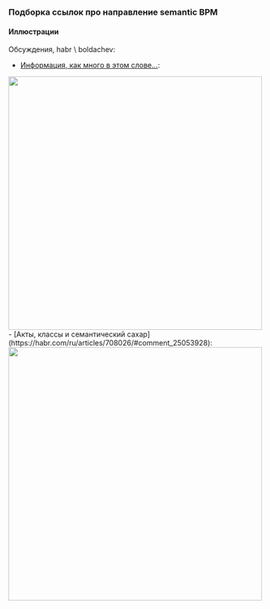 ### Подборка ссылок про направление semantic BPM 
#### Иллюстрации
Обсуждения, habr \ boldachev:
- [Информация, как много в этом слове…](https://habr.com/ru/articles/713376/#comment_25205654): 
<img src="https://habrastorage.org/getpro/habr/upload_files/be5/d18/761/be5d18761cda6b1df57c678963b61fc1.png" width="500" /> 
- [Акты, классы и семантический сахар](https://habr.com/ru/articles/708026/#comment_25053928): 
<img src="https://habrastorage.org/r/w1560/getpro/habr/upload_files/67d/a0e/052/67da0e0528da47729c53664448d66709.png" width="500" /> 
